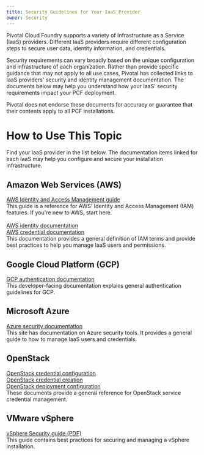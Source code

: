 ```yaml
---
title: Security Guidelines for Your IaaS Provider
owner: Security
---
```


Pivotal Cloud Foundry supports a variety of Infrastructure as a Service (IaaS) providers. Different IaaS providers require different configuration steps to secure user data, identity information, and credentials.

Security requirements can vary broadly based on the unique configuration and infrastructure of each organization. Rather than provide specific guidance that may not apply to all use cases, Pivotal has collected links to IaaS providers' security and identity management documentation. The documents below may help you understand how your IaaS' security requirements impact your PCF deployment.

Pivotal does not endorse these documents for accuracy or guarantee that their contents apply to all PCF installations.

# How to Use This Topic

Find your IaaS provider in the list below. The documentation items linked for each IaaS may help you configure and secure your installation infrastructure.

## Amazon Web Services (AWS)
[AWS Identity and Access Management guide](http://docs.aws.amazon.com/IAM/latest/UserGuide/introduction.html)<br />
This guide is a reference for AWS' Identity and Access Management (IAM) features. If you're new to AWS, start here.<br />
<br />
[AWS identity documentation](http://docs.aws.amazon.com/IAM/latest/UserGuide/id.html)<br /> 
[AWS credential documentation](http://docs.aws.amazon.com/IAM/latest/UserGuide/id_credentials_temp.html)<br />
This documentation provides a general definition of IAM terms and provide best practices to help you manage IaaS users and permissions. 

## Google Cloud Platform (GCP)
[GCP authentication documentation](https://cloud.google.com/docs/authentication)<br />
This developer-facing documentation explains general authentication guidelines for GCP.

## Microsoft Azure
[Azure security documentation](https://docs.microsoft.com/en-us/azure/#pivot=services&panel=security)<br />
This site has documentation on Azure security tools. It provides a general guide to how to manage IaaS users and credentials. 

## OpenStack
[OpenStack credential configuration](http://docs.openstack.org/developer/openstack-ansible/liberty/install-guide/configure-creds.html)<br />
[OpenStack credential creation](http://docs.openstack.org/project-install-guide/ec2-api/draft/credentials-creation.html)<br /> 
[OpenStack deployment configuration](http://docs.openstack.org/project-deploy-guide/openstack-ansible/newton/configure.html)<br />
These documents provide a general reference for OpenStack service credential management. 

## VMware vSphere
[vSphere Security guide (PDF)](http://pubs.vmware.com/vsphere-65/topic/com.vmware.ICbase/PDF/vsphere-esxi-vcenter-server-65-security-guide.pdf)<br />
This guide contains best practices for securing and managing a vSphere installation.
